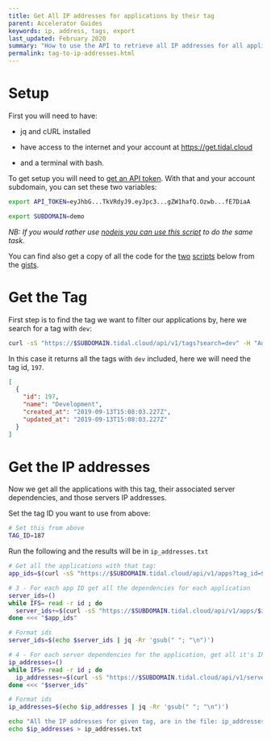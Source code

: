 ```yaml
---
title: Get All IP addresses for applications by their tag
parent: Accelerator Guides
keywords: ip, address, tags, export
last_updated: February 2020
summary: "How to use the API to retrieve all IP addresses for all applications with a given tag."
permalink: tag-to-ip-addresses.html
---
```


# Setup

First you will need to have:

- jq and cURL installed

- have access to the internet and your account at https://get.tidal.cloud

- and a terminal with bash.

To get setup you will need to [get an API token](/authenticate.html). With that and your account subdomain, you can set these two variables:

```bash
export API_TOKEN=eyJhbG...TkVRdyJ9.eyJpc3...gZW1hafQ.Ozwb...fE7DiaA

export SUBDOMAIN=demo
```

_NB: If you would rather use [nodejs you can use this script](https://github.com/tidalmigrations/gists/blob/master/fetch_ip_addresses.js) to do the same task._

You can find also get a copy of all the code for the [two](https://github.com/tidalmigrations/gists/blob/master/search_tags.sh) [scripts](https://github.com/tidalmigrations/gists/blob/master/fetch_ip_addresses.sh) below from the [gists](https://github.com/tidalmigrations/gists).

# Get the Tag

First step is to find the tag we want to filter our applications by, here we search for a tag with `dev`:

```bash
curl -sS "https://$SUBDOMAIN.tidal.cloud/api/v1/tags?search=dev" -H "Authorization: Bearer $API_TOKEN" | jq .
```

In this case it returns all the tags with `dev` included, here we will need the tag id, `197`.
```json
[
  {
    "id": 197,
    "name": "Development",
    "created_at": "2019-09-13T15:08:03.227Z",
    "updated_at": "2019-09-13T15:08:03.227Z"
  }
]
```

# Get the IP addresses

Now we get all the applications with this tag, their associated server dependencies, and those servers IP addresses.

Set the tag ID you want to use from above:

```bash
# Set this from above
TAG_ID=187
```

Run the following and the results will be in `ip_addresses.txt`
```bash
# Get all the applications with that tag:
app_ids=$(curl -sS "https://$SUBDOMAIN.tidal.cloud/api/v1/apps?tag_id=$TAG_ID" -H "Authorization: Bearer $API_TOKEN" | jq ".[] | .id" )

# 3 - For each app ID get all the dependencies for each application
server_ids=()
while IFS= read -r id ; do
  server_ids+=$(curl -sS "https://$SUBDOMAIN.tidal.cloud/api/v1/apps/$id/dependencies" -H "Authorization: Bearer $API_TOKEN" | jq '.children | .[] | select(.type == "Server") | .id')
done <<< "$app_ids"

# Format ids
server_ids=$(echo $server_ids | jq -Rr 'gsub(" "; "\n")')

# 4 - For each server dependencies for the application, get all it's IP addresses
ip_addresses=()
while IFS= read -r id ; do
  ip_addresses+=$(curl -sS "https://$SUBDOMAIN.tidal.cloud/api/v1/servers/$id" -H "Authorization: Bearer $API_TOKEN"  | jq '.ip_addresses | .[] | .address')
done <<< "$server_ids"

# Format ids
ip_addresses=$(echo $ip_addresses | jq -Rr 'gsub(" "; "\n")')

echo "All the IP addresses for given tag, are in the file: ip_addresses.txt"
echo $ip_addresses > ip_addresses.txt
```
